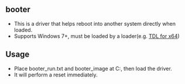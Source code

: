 ## booter
* This is a driver that helps reboot into another system directly when loaded.
* Supports Windows 7+, must be loaded by a loader(e.g. [TDL for x64](https://github.com/hfiref0x/TDL))

## Usage
* Place booter_run.txt and booter_image at C:\, then load the driver.
* It will perform a reset immediately.
